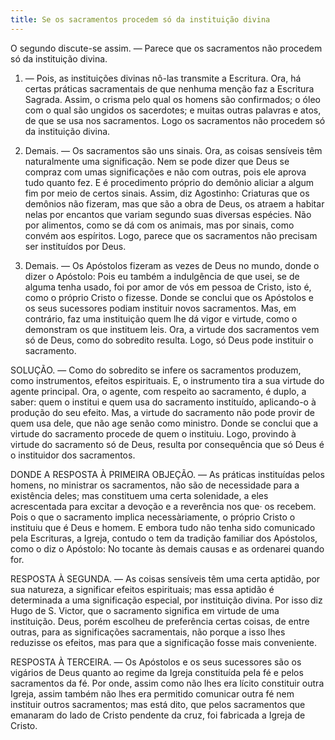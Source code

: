 ```yaml
---
title: Se os sacramentos procedem só da instituição divina
---
```


O segundo discute-se assim. — Parece que os sacramentos não procedem só da instituição divina.  

1. — Pois, as instituições divinas nô-las transmite a Escritura. Ora, há certas práticas sacramentais de que nenhuma menção faz a Escritura Sagrada. Assim, o crisma pelo qual os homens são confirmados; o óleo com o qual são ungidos os sacerdotes; e muitas outras palavras e atos, de que se usa nos sacramentos. Logo os sacramentos não procedem só da instituição divina.  

2. Demais. — Os sacramentos são uns sinais.  Ora, as coisas sensíveis têm naturalmente uma significação. Nem se pode dizer que Deus se compraz com umas significações e não com outras, pois ele aprova tudo quanto fez. E é procedimento próprio do demônio aliciar a algum fim por meio de certos sinais. Assim, diz Agostinho: Criaturas que os demônios não fizeram, mas que são a obra de Deus, os atraem a habitar nelas por encantos que variam segundo suas diversas espécies. Não por alimentos, como se dá com os animais, mas por sinais, como convém aos espíritos. Logo, parece que os sacramentos não precisam ser instituídos por Deus.  

3. Demais. — Os Apóstolos fizeram as vezes de Deus no mundo, donde o dizer o Apóstolo: Pois eu também a indulgência de que usei, se de alguma tenha usado, foi por amor de vós em pessoa de Cristo, isto é, como o próprio Cristo o fizesse. Donde se conclui que os Apóstolos e os seus sucessores podiam instituir novos sacramentos.  Mas, em contrário, faz uma instituição quem lhe dá vigor e virtude, como o demonstram os que instituem leis. Ora, a virtude dos sacramentos vem só de Deus, como do sobredito resulta. Logo, só Deus pode instituir o sacramento.  

SOLUÇÃO. — Como do sobredito se infere os sacramentos produzem, como instrumentos, efeitos espirituais. E, o instrumento tira a sua virtude do agente principal. Ora, o agente, com respeito ao sacramento, é duplo, a saber: quem o institui e quem usa do sacramento instituído, aplicando-o à produção do seu efeito. Mas, a virtude do sacramento não pode provir de quem usa dele, que não age senão como ministro. Donde se conclui que a virtude do sacramento procede de quem o instituiu. Logo, provindo à virtude do sacramento só de Deus, resulta por consequência que só Deus é o instituidor dos sacramentos.  

DONDE A RESPOSTA À PRIMEIRA OBJEÇÃO. — As práticas instituídas pelos homens, no ministrar os sacramentos, não são de necessidade para a existência deles; mas constituem uma certa solenidade, a eles acrescentada para excitar a devoção e a reverência nos que· os recebem. Pois o que o sacramento implica necessàriamente, o próprio Cristo o instituiu que é Deus e homem. E embora tudo não tenha sido comunicado pela Escrituras, a Igreja, contudo o tem da tradição familiar dos Apóstolos, como o diz o Apóstolo: No tocante às demais causas e as ordenarei quando for. 

RESPOSTA À SEGUNDA. — As coisas sensíveis têm uma certa aptidão, por sua natureza, a significar efeitos espirituais; mas essa aptidão é determinada a uma significação especial, por instituição divina. Por isso diz Hugo de S. Victor, que o sacramento significa em virtude de uma instituição. Deus, porém escolheu de preferência certas coisas, de entre outras, para as significações sacramentais, não porque a isso lhes reduzisse os efeitos, mas para que a significação fosse mais conveniente.  

RESPOSTA À TERCEIRA. — Os Apóstolos e os seus sucessores são os vigários de Deus quanto ao regime da Igreja constituída pela fé e pelos sacramentos da fé. Por onde, assim como não lhes era lícito constituir outra Igreja, assim também não lhes era permitido comunicar outra fé nem instituir outros sacramentos; mas está dito, que pelos sacramentos que emanaram do lado de Cristo pendente da cruz, foi fabricada a Igreja de Cristo.